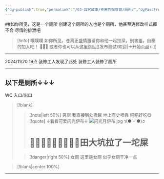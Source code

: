 ```yaml
---
{"dg-publish":true,"permalink":"/03-其它故事/苍离的咖啡馆/厕所/","dgPassFrontmatter":true,"noteIcon":"\\！Read Me！\\others\\data\\svg","created":"2024-11-23T17:29:35.000+08:00","updated":"2024-11-23T19:24:21.784+08:00"}
---
```



##如你所见，这是一个厕所
创建这个厕所的人也是个厕所，他甚至连修改样式都不会
尽情的排泄吧

> [!info] 噗噗噗
> 如你所见，苍离正盛情邀请你和他一起拉屎，别害羞，自豪的加入吧！
> 💩💩💩
> 或者你也可以从这里逃回[[发布测试/欢迎\|→开始页面←]]


---
2024/11/20 19点
装修工人发现了此处
装修工人装修了厕所

---

## 以下是厕所↓↓↓
WC
入口/出口

> [!blank] 
> > [!note|left 50%] 男厕
> > 我直接到处撒尿
> > 地上有史哇靠
> > 粑粑好吃😋
> > [!quote] ↓看看可爱闪光伊布↓
> > ![闪光月伊布.jpg](/img/user/%EF%BC%81Read%20Me%EF%BC%81/others/data/%E9%97%AA%E5%85%89%E6%9C%88%E4%BC%8A%E5%B8%83.jpg)
> > ૧(●´৺`●)૭
> ># 💩💩💩💩💩💩💩💩💩田大坑拉了一坨屎
> 
> > [!danger|right 50%] 女厕
> > 这里是女厕
> > 似乎女厕干净一点 

>[!blank|center 100%]
---

